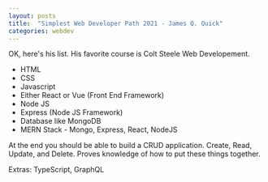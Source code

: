 ```yaml
---
layout: posts
title:  "Simplest Web Developer Path 2021 - James Q. Quick"
categories: webdev
---
```


OK, here's his list. His favorite course is Colt Steele Web Developement.

* HTML
* CSS
* Javascript
* Either React or Vue (Front End Framework)
* Node JS
* Express (Node JS Framework)
* Database like MongoDB
* MERN Stack - Mongo, Express, React, NodeJS

At the end you should be able to build a CRUD application. Create, Read, Update,
and Delete. Proves knowledge of how to put these things together.

Extras: TypeScript, GraphQL
